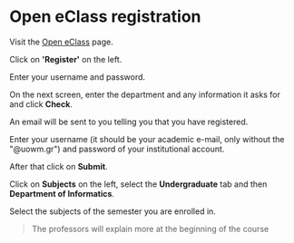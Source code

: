# Open eClass registration

Visit the [Open eClass](https://eclass.uowm.gr/index.php?localize=en) page.

Click on **'Register'** on the left.

Enter your username and password.

On the next screen, enter the department and any information it asks for and click **Check**.

An email will be sent to you telling you that you have registered.

Enter your username (it should be your academic e-mail, only without the "@uowm.gr") and password of your institutional account.

After that click on **Submit**.

Click on **Subjects** on the left, select the **Undergraduate** tab and then **Department of Informatics**.

Select the subjects of the semester you are enrolled in.

> The professors will explain more at the beginning of the course